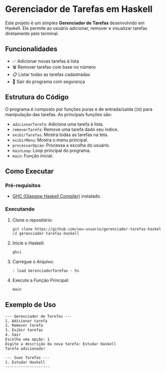 # Gerenciador de Tarefas em Haskell

Este projeto é um simples **Gerenciador de Tarefas** desenvolvido em Haskell. Ele permite ao usuário adicionar, remover e visualizar tarefas diretamente pelo terminal.

## Funcionalidades

- ✅ Adicionar novas tarefas à lista  
- 🗑️ Remover tarefas com base no número  
- 📋 Listar todas as tarefas cadastradas  
- 🚪 Sair do programa com segurança  

## Estrutura do Código

O programa é composto por funções puras e de entrada/saída (`IO`) para manipulação das tarefas. As principais funções são:

- `adicionarTarefa`: Adiciona uma tarefa à lista.  
- `removerTarefa`: Remove uma tarefa dado seu índice.  
- `exibirTarefas`: Mostra todas as tarefas na tela.  
- `exibirMenu`: Mostra o menu principal.  
- `processarOpcao`: Processa a escolha do usuário.  
- `mainLoop`: Loop principal do programa.  
- `main`: Função inicial.  

## Como Executar

### Pré-requisitos

- [GHC (Glasgow Haskell Compiler)](https://www.haskell.org/ghc/) instalado.

### Executando

1. Clone o repositório:
   ```bash
   git clone https://github.com/seu-usuario/gerenciador-tarefas-haskell.git
   cd gerenciador-tarefas-haskell
   ```

2. Inicie o Haskell:
   ```bash
   ghci
   ```

3. Carregue o Arquivo:
   ```bash
   : load GerenciadorTarefas · hs
   ```
   
4. Execute a Função Principal:
   ```bash
   main
   ```

   

## Exemplo de Uso

```txt
--- Gerenciador de Tarefas ---
1. Adicionar tarefa
2. Remover tarefa
3. Exibir tarefas
4. Sair
Escolha uma opção: 1
Digite a descrição da nova tarefa: Estudar Haskell
Tarefa adicionada!

--- Suas Tarefas ---
1. Estudar Haskell
--------------------
```
